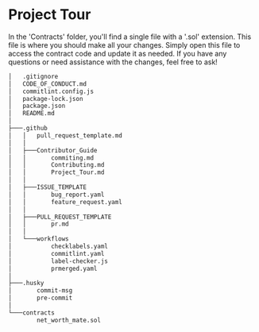 # Project Tour

In the 'Contracts' folder, you'll find a single file with a '.sol' extension. This file is where you should make all your changes. Simply open this file to access the contract code and update it as needed. If you have any questions or need assistance with the changes, feel free to ask!

```bash
│   .gitignore
│   CODE_OF_CONDUCT.md
│   commitlint.config.js
│   package-lock.json
│   package.json
│   README.md
│
├───.github
│   │   pull_request_template.md
│   │
│   ├───Contributor_Guide
│   │       commiting.md
│   │       Contributing.md
│   │       Project_Tour.md
│   │
│   ├───ISSUE_TEMPLATE
│   │       bug_report.yaml
│   │       feature_request.yaml
│   │
│   ├───PULL_REQUEST_TEMPLATE
│   │       pr.md
│   │
│   └───workflows
│           checklabels.yaml
│           commitlint.yaml
│           label-checker.js
│           prmerged.yaml
│
├───.husky
│       commit-msg
│       pre-commit
│
└───contracts
        net_worth_mate.sol
```